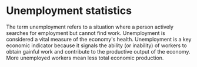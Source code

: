 # Unemployment statistics
The term unemployment refers to a situation where a person actively searches for employment but cannot find work. Unemployment is considered a vital measure of the economy's health.
Unemployment is a key economic indicator because it signals the ability (or inability) of workers to obtain gainful work and contribute to the productive output of the economy. More unemployed workers mean less total economic production.
